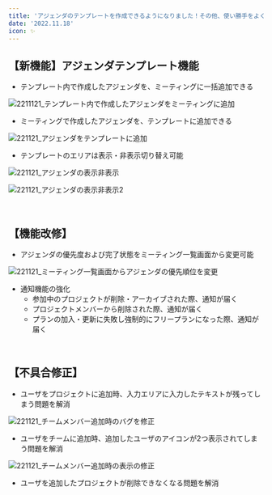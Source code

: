 ```yaml
---
title: 'アジェンダのテンプレートを作成できるようになりました！その他、使い勝手をよくする機能改修、不具合の修正を行いました。'
date: '2022.11.18'
icon: ✨
---
```


## 【新機能】アジェンダテンプレート機能
- テンプレート内で作成したアジェンダを、ミーティングに一括追加できる

![2211121_テンプレート内で作成したアジェンダをミーティングに追加](https://user-images.githubusercontent.com/92074639/202991177-a8e9eca6-cd2c-4d83-a067-5af86215c158.png)

- ミーティングで作成したアジェンダを、テンプレートに追加できる

![221121_アジェンダをテンプレートに追加](https://user-images.githubusercontent.com/92074639/202991300-a5493386-3b75-4928-9ff8-c43c57d85c25.png)

- テンプレートのエリアは表示・非表示切り替え可能

![221121_アジェンダの表示非表示](https://user-images.githubusercontent.com/92074639/202991396-ccd42072-01b7-4ef8-96a4-6f413240edfc.png)

![221121_アジェンダの表示非表示2](https://user-images.githubusercontent.com/92074639/202991407-41fc1767-83f6-42bc-a280-f0a15cae7b0f.png)

<br>

## 【機能改修】
- アジェンダの優先度および完了状態をミーティング一覧画面から変更可能

![221121_ミーティング一覧画面からアジェンダの優先順位を変更](https://user-images.githubusercontent.com/92074639/202992697-91497255-60f1-4cd7-b95c-756e5716a130.png)

- 通知機能の強化
  - 参加中のプロジェクトが削除・アーカイブされた際、通知が届く
  - プロジェクトメンバーから削除された際、通知が届く
  - プランの加入・更新に失敗し強制的にフリープランになった際、通知が届く

<br>

## 【不具合修正】
- ユーザをプロジェクトに追加時、入力エリアに入力したテキストが残ってしまう問題を解消

![221121_チームメンバー追加時のバグを修正](https://user-images.githubusercontent.com/92074639/202993272-bd775c8b-5fe8-45e9-8fc5-7af4b8cda2e9.png)

- ユーザをチームに追加時、追加したユーザのアイコンが2つ表示されてしまう問題を解消

![221121_チームメンバー追加時の表示の修正](https://user-images.githubusercontent.com/92074639/202993329-ebf3f84d-ef05-4790-9e2a-4875925e0916.png)

- ユーザを追加したプロジェクトが削除できなくなる問題を解消
